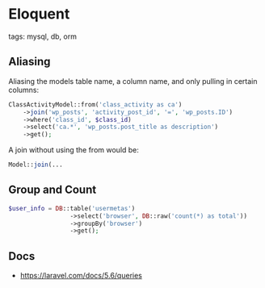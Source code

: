 # Eloquent

tags: mysql, db, orm

## Aliasing

Aliasing the models table name, a column name, and only pulling in certain columns:

```php
ClassActivityModel::from('class_activity as ca')
    ->join('wp_posts', 'activity_post_id', '=', 'wp_posts.ID')
    ->where('class_id', $class_id)
    ->select('ca.*', 'wp_posts.post_title as description')
    ->get();
```

A join without using the from would be:

```php
Model::join(...
```

## Group and Count

```php
$user_info = DB::table('usermetas')
                 ->select('browser', DB::raw('count(*) as total'))
                 ->groupBy('browser')
                 ->get();
```

## Docs

* https://laravel.com/docs/5.6/queries